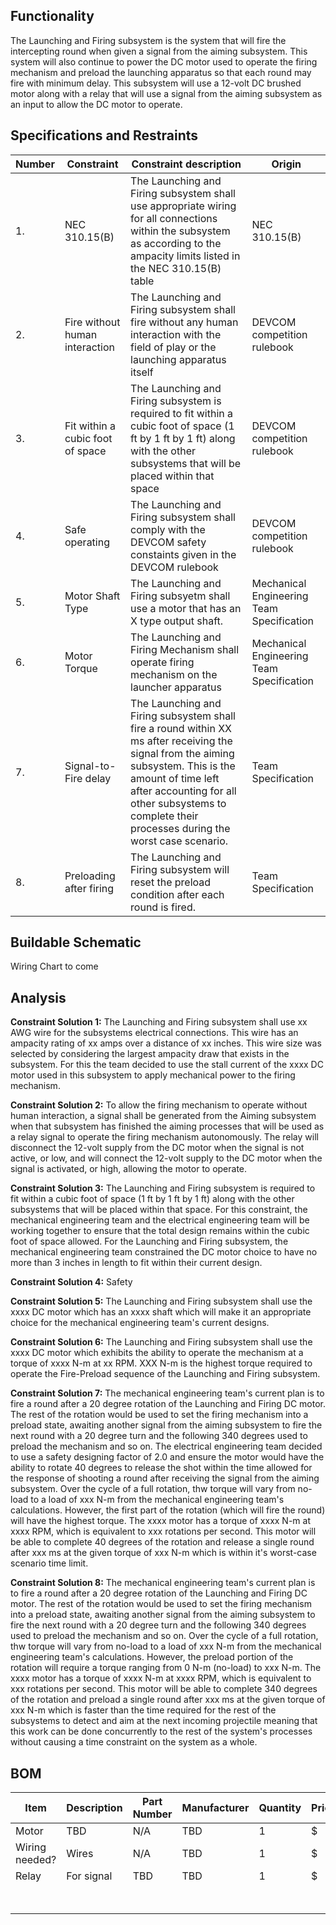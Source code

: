## Functionality
The Launching and Firing subsystem is the system that will fire the intercepting round when given a signal from the aiming subsystem. This system will also continue to power the DC motor used to operate the firing mechanism and preload the launching apparatus so that each round may fire with minimum delay. This subsystem will use a 12-volt DC brushed motor along with a relay that will use a signal from the aiming subsystem as an input to allow the DC motor to operate. 

## Specifications and Restraints
| Number | Constraint | Constraint description | Origin |
|------|--------------------|------------------------|------------|
| 1. | NEC 310.15(B) | The Launching and Firing subsystem shall use appropriate wiring for all connections within the subsystem as according to the ampacity limits listed in the NEC 310.15(B) table | NEC 310.15(B) |
| 2. | Fire without human interaction | The Launching and Firing subsystem shall fire without any human interaction with the field of play or the launching apparatus itself | DEVCOM competition rulebook |
| 3. | Fit within a cubic foot of space | The Launching and Firing subsystem is required to fit within a cubic foot of space (1 ft by 1 ft by 1 ft) along with the other subsystems that will be placed within that space | DEVCOM competition rulebook |
| 4. | Safe operating | The Launching and Firing subsystem shall comply with the DEVCOM safety constaints given in the DEVCOM rulebook | DEVCOM competition rulebook |
| 5. | Motor Shaft Type | The Launching and Firing subsyetm shall use a motor that has an X type output shaft. | Mechanical Engineering Team Specification |
| 6. | Motor Torque | The Launching and Firing Mechanism shall operate firing mechanism on the launcher apparatus | Mechanical Engineering Team Specification |
| 7. |  Signal-to-Fire delay | The Launching and Firing subsystem shall fire a round within XX ms after receiving the signal from the aiming subsystem. This is the amount of time left after accounting for all other subsystems to complete their processes during the worst case scenario. | Team Specification |
| 8. | Preloading after firing | The Launching and Firing subsystem will reset the preload condition after each round is fired. | Team Specification | 


## Buildable Schematic

Wiring Chart to come

## Analysis 

**Constraint Solution 1:**
The Launching and Firing subsystem shall use xx AWG wire for the subsystems electrical connections. This wire has an ampacity rating of xx amps over a distance of xx inches. This wire size was selected by considering the largest ampacity draw that exists in the subsystem. For this the team decided to use the stall current of the xxxx DC motor used in this subsystem to apply mechanical power to the firing mechanism.

**Constraint Solution 2:**
To allow the firing mechanism to operate without human interaction, a signal shall be generated from the Aiming subsystem when that subsystem has finished the aiming processes that will be used as a relay signal to operate the firing mechanism autonomously. The relay will disconnect the 12-volt supply from the DC motor when the signal is not active, or low, and will connect the 12-volt supply to the DC motor when the signal is activated, or high, allowing the motor to operate. 

**Constraint Solution 3:**
The Launching and Firing subsystem is required to fit within a cubic foot of space (1 ft by 1 ft by 1 ft) along with the other subsystems that will be placed within that space. For this constraint, the mechanical engineering team and the electrical engineering team will be working together to ensure that the total design remains within the cubic foot of space allowed. For the Launching and Firing subsystem, the mechanical engineering team constrained the DC motor choice to have no more than 3 inches in length to fit within their current design.

**Constraint Solution 4:**
Safety

**Constraint Solution 5:**
The Launching and Firing subsystem shall use the xxxx DC motor which has an xxxx shaft which will make it an appropriate choice for the mechanical engineering team's current designs. 

**Constraint Solution 6:**
The Launching and Firing subsystem shall use the xxxx DC motor which exhibits the ability to operate the mechanism at a torque of xxxx N-m at xx RPM. XXX N-m is the highest torque required to operate the Fire-Preload sequence of the Launching and Firing subsystem.

**Constraint Solution 7:**
The mechanical engineering team's current plan is to fire a round after a 20 degree rotation of the Launching and Firing DC motor. The rest of the rotation would be used to set the firing mechanism into a preload state, awaiting another signal from the aiming subsystem to fire the next round with a 20 degree turn and the following 340 degrees used to preload the mechanism and so on. The electrical engineering team decided to use a safety designing factor of 2.0 and ensure the motor would have the ability to rotate 40 degrees to release the shot within the time allowed for the response of shooting a round after receiving the signal from the aiming subsystem. Over the cycle of a full rotation, thw torque will vary from no-load to a load of xxx N-m from the mechanical engineering team's calculations. However, the first part of the rotation (which will fire the round) will have the highest torque. The xxxx motor has a torque of xxxx N-m at xxxx RPM, which is equivalent to xxx rotations per second.
This motor will be able to complete 40 degrees of the rotation and release a single round after xxx ms at the given torque of xxx N-m which is within it's worst-case scenario time limit. 

**Constraint Solution 8:**
The mechanical engineering team's current plan is to fire a round after a 20 degree rotation of the Launching and Firing DC motor. The rest of the rotation would be used to set the firing mechanism into a preload state, awaiting another signal from the aiming subsystem to fire the next round with a 20 degree turn and the following 340 degrees used to preload the mechanism and so on. Over the cycle of a full rotation, thw torque will vary from no-load to a load of xxx N-m from the mechanical engineering team's calculations. However, the preload portion of the rotation will require a torque ranging from 0 N-m (no-load) to xxx N-m. The xxxx motor has a torque of xxxx N-m at xxxx RPM, which is equivalent to xxx rotations per second. This motor will be able to complete 340 degrees of the rotation and preload a single round after xxx ms at the given torque of xxx N-m which is faster than the time required for the rest of the subsystems to detect and aim at the next incoming projectile meaning that this work can be done concurrently to the rest of the system's processes without causing a time constraint on the system as a whole. 


## BOM
| Item | Description | Part Number | Manufacturer | Quantity | Price | Total Price |
|------|-------------|-------------|--------------|----------|-------|-------------|
| Motor | TBD  | N/A | TBD | 1 | $ | $ |
| Wiring needed? | Wires | N/A | 	TBD | 1 | $ | $ |
| Relay | For signal | TBD | TBD | 1 | $ | $ |
|      |                                             |     |             |   |       | $ Total |

